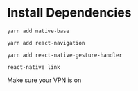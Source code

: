 # Install Dependencies

`yarn add native-base`

`yarn add react-navigation`

`yarn add react-native-gesture-handler`

`react-native link`

Make sure your VPN is on
